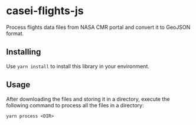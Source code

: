 # casei-flights-js

Process flights data files from NASA CMR portal and convert it to GeoJSON format.

## Installing

Use `yarn install` to install this library in your environment.

## Usage

After downloading the files and storing it in a directory, execute the following command to process all the files in a directory:

```
yarn process <DIR>
```